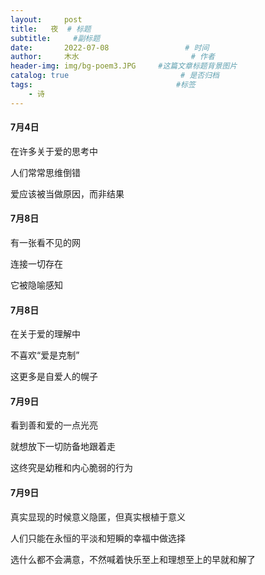 ```yaml
---
layout:     post                       
title:   夜  # 标题
subtitle:     #副标题
date:       2022-07-08                 # 时间
author:     木水                         # 作者
header-img: img/bg-poem3.JPG     #这篇文章标题背景图片
catalog: true                         # 是否归档
tags:                                #标签
    - 诗
---
```

#### 7月4日
在许多关于爱的思考中

人们常常思维倒错

爱应该被当做原因，而非结果

#### 7月8日
有一张看不见的网

连接一切存在

它被隐喻感知

#### 7月8日
在关于爱的理解中

不喜欢“爱是克制”

这更多是自爱人的幌子

#### 7月9日
看到善和爱的一点光亮

就想放下一切防备地跟着走

这终究是幼稚和内心脆弱的行为

#### 7月9日
真实显现的时候意义隐匿，但真实根植于意义

人们只能在永恒的平淡和短瞬的幸福中做选择

选什么都不会满意，不然喊着快乐至上和理想至上的早就和解了
